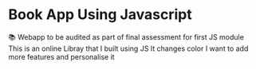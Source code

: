 # Book App Using Javascript
📚 Webapp to be audited as part of final assessment for first JS module
This is an online Libray that I built using JS 
It changes color
I want to add more features and personalise it
